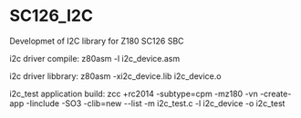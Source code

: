 # SC126_I2C
Developmet of I2C library for Z180 SC126 SBC

i2c driver compile: 
z80asm -l i2c_device.asm
 
i2c driver libbrary: 
z80asm -xi2c_device.lib i2c_device.o

i2c_test application build: 
zcc +rc2014 -subtype=cpm -mz180 -vn -create-app -Iinclude -SO3 -clib=new --list -m i2c_test.c -l i2c_device -o i2c_test

